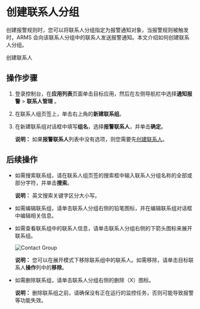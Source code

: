# 创建联系人分组

创建报警规则时，您可以将联系人分组指定为报警通知对象，当报警规则被触发时，ARMS 会向该联系人分组中的联系人发送报警通知。本文介绍如何创建联系人分组。

创建联系人

## 操作步骤

1.  登录控制台，在**应用列表**页面单击目标应用，然后在左侧导航栏中选择**通知报警** \> **联系人管理** 。

2.  在联系人组页签上，单击右上角的**新建联系组**。

3.  在新建联系组对话框中填写**组名**，选择**报警联系人**，并单击**确定**。

    **说明：** 如果**报警联系人**列表中没有选项，则您需要先[创建联系人](/cn.zh-CN/大盘和报警/创建联系人.md)。


## 后续操作

-   如需搜索联系组，请在联系人组页签的搜索框中输入联系人分组名称的全部或部分字符，并单击**搜索**。

    **说明：** 英文搜索关键字区分大小写。

-   如需编辑联系组，请单击联系人分组右侧的铅笔图标，并在编辑联系组对话框中编辑相关信息。
-   如需查看联系组中的联系人信息，请单击联系人分组右侧的下箭头图标来展开联系组。

    ![Contact Group](../images/p43297.png "查看联系组中的联系人信息")

    **说明：** 您可以在展开模式下移除联系组中的联系人。如需移除，请单击目标联系人**操作**列中的**移除**。

-   如需删除联系组，请单击联系人分组右侧的删除（X）图标。

    **说明：** 删除联系组之前，请确保没有正在运行的监控任务，否则可能导致报警等功能失效。



